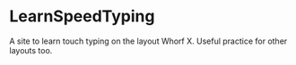 # LearnSpeedTyping
A site to learn touch typing on the layout Whorf X. Useful practice for other layouts too.
